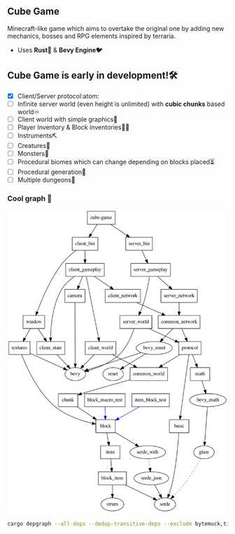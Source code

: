 ## Cube Game

Minecraft-like game which aims to overtake the original one by adding new mechanics, bosses and RPG elements inspired by terraria.

- Uses __Rust🦀__ & __Bevy Engine🐦__

## Cube Game is early in development!🛠️

- [X] Client/Server protocol:atom:
- [ ] Infinite server world (even height is unlimited) with __cubic chunks__ based world♾️
- [ ] Client world with simple graphics🧊
- [ ] Player Inventory & Block inventories👩‍🦲
- [ ] Instruments⛏️
- [ ] Creatures🐷
- [ ] Monsters🧟
- [ ] Procedural biomes which can change depending on blocks placed⏳
- [ ] Procedural generation🌳
- [ ] Multiple dungeons🏰

### Cool graph 🥇

![degraph](https://github.com/IoaNNUwU/cube-game/blob/main/depgraph.png)

```bash
cargo depgraph --all-deps --dedup-transitive-deps --exclude bytemuck,time,bytes,octets,chacha20poly1305,log,renetcode,bevy_ecs,heck,hex,base64,ryu,itoa,bevy_internal,chrono,serde_with_macros,indexmap,strum_macros,serde_derive | dot -Tpng -odepgraph.png
```
